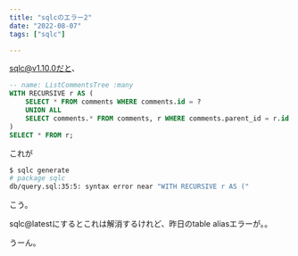 ```yaml
---
title: "sqlcのエラー2"
date: "2022-08-07"
tags: ["sqlc"]

---
```


sqlc@v1.10.0だと、
```sql
-- name: ListCommentsTree :many
WITH RECURSIVE r AS (
    SELECT * FROM comments WHERE comments.id = ?
    UNION ALL
    SELECT comments.* FROM comments, r WHERE comments.parent_id = r.id
)
SELECT * FROM r;
```
これが
```sh
$ sqlc generate
# package sqlc
db/query.sql:35:5: syntax error near "WITH RECURSIVE r AS ("
```
こう。

sqlc@latestにするとこれは解消するけれど、昨日のtable aliasエラーが。。

うーん。
